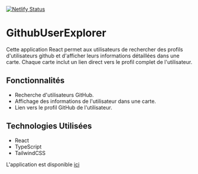 [![Netlify Status](https://api.netlify.com/api/v1/badges/22ae1d0c-41c2-42c4-9de9-7ccd83d687c3/deploy-status)](https://app.netlify.com/sites/velvety-crostata-85eb97/deploys)

# GithubUserExplorer

Cette application React  permet aux utilisateurs de rechercher des profils d'utilisateurs github et d'afficher leurs informations détaillées dans une carte. Chaque carte inclut un lien direct vers le profil complet de l'utilisateur.

## Fonctionnalités

- Recherche d'utilisateurs GitHub.
- Affichage des informations de l'utilisateur dans une carte.
- Lien vers le profil GitHub de l'utilisateur.

## Technologies Utilisées

- React
- TypeScript
- TailwindCSS

L'application est disponible [ici](velvety-crostata-85eb97.netlify.app)
